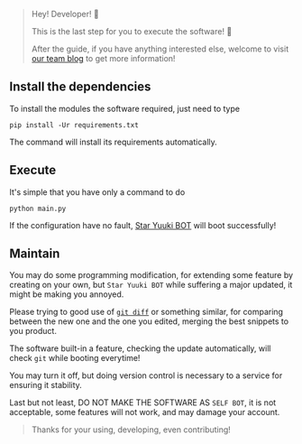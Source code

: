 > Hey! Developer! 🙌 
>
> This is the last step for you to execute the software! 👋 
>
> After the guide, if you have anything interested else, welcome to visit [our team blog](https://snb.starinc.xyz) to get more information!

## Install the dependencies

To install the modules the software required, just need to type

    pip install -Ur requirements.txt

The command will install its requirements automatically.

## Execute

It's simple that you have only a command to do

    python main.py

If the configuration have no fault, [Star Yuuki BOT](https://line.starinc.xyz/star-yuuki-bot) will boot successfully!

## Maintain

You may do some programming modification, for extending some feature by creating on your own, but `Star Yuuki BOT` while suffering a major updated, it might be making you annoyed.

Please trying to good use of [`git diff`](https://git-scm.com/docs/git-diff) or something similar, for comparing between the new one and the one you edited, merging the best snippets to you product.

The software built-in a feature, checking the update automatically, will check `git` while booting everytime!

You may turn it off, but doing version control is necessary to a service for ensuring it stability.

Last but not least, DO NOT MAKE THE SOFTWARE AS `SELF BOT`, it is not acceptable, some features will not work, and may damage your account.

> Thanks for your using, developing, even contributing!
